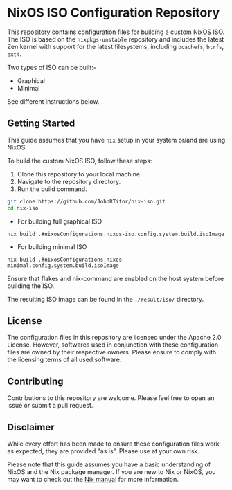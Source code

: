 # NixOS ISO Configuration Repository

This repository contains configuration files for building a custom NixOS ISO. The ISO is based on the `nixpkgs-unstable` repository and includes the latest Zen kernel with support for the latest filesystems, including `bcachefs`, `btrfs`, `ext4`.

Two types of ISO can be built:-
* Graphical
* Minimal

See different instructions below.

## Getting Started

This guide assumes that you have `nix` setup in your system or/and are using NixOS.

To build the custom NixOS ISO, follow these steps:

1. Clone this repository to your local machine.
2. Navigate to the repository directory.
3. Run the build command.

```bash
git clone https://github.com/JohnRTitor/nix-iso.git
cd nix-iso
```

- For building full graphical ISO
```
nix build .#nixosConfigurations.nixos-iso.config.system.build.isoImage
```
- For building minimal ISO
```
nix build .#nixosConfigurations.nixos-minimal.config.system.build.isoImage
```

Ensure that flakes and nix-command are enabled on the host system before building the ISO.

The resulting ISO image can be found in the `./result/iso/` directory.

## License

The configuration files in this repository are licensed under the Apache 2.0 License. However, softwares used in conjunction with these configuration files are owned by their respective owners. Please ensure to comply with the licensing terms of all used software.

## Contributing

Contributions to this repository are welcome. Please feel free to open an issue or submit a pull request.

## Disclaimer

While every effort has been made to ensure these configuration files work as expected, they are provided "as is". Please use at your own risk.

Please note that this guide assumes you have a basic understanding of NixOS and the Nix package manager. If you are new to Nix or NixOS, you may want to check out the [Nix manual](https://nixos.org/manual/nix/stable/) for more information.